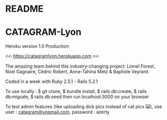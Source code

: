# README

# CATAGRAM-Lyon

Heroku version 1.0 Production:

🔥🔥 https://catagramlyon.herokuapp.com 🔥🔥

The amazing team behind this industry-changing project: Lionel Forest, Noel Gagnaire, Cédric Robert, Anne-Tahina Metz & Baptiste Veyrard.

Coded in a week with Ruby 2.5.1 - Rails 5.2.1

To use locally : $ git clone, $ bundle install, $ rails db:create, $ rails db:migrate, $ rails db:seed then run localhost:3000 on your browser

To test admin features (like uploading dick pics instead of cat pics 🙀), use user : catagram@yopmail.com, password : azerty
